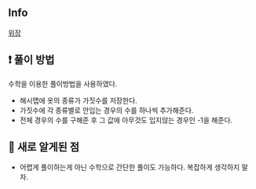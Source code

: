 ## Info
<a href="https://school.programmers.co.kr/learn/courses/30/lessons/42578" rel="nofollow">위장</a>

## ❗ 풀이 방법
수학을 이용한 풀이방법을 사용하였다. 

* 해시맵에 옷의 종류가 가짓수를 저장한다.
* 가짓수에 각 종류별로 안입는 경우의 수를 하나씩 추가해준다. 
* 전체 경우의 수를 구해준 후 그 값에 아무것도 입지않는 경우인 -1을 해준다. 



## 🙂 새로 알게된 점
* 어렵게 풀이하는게 아닌 수학으로 간단한 풀이도 가능하다. 복잡하게 생각하지 말자. 